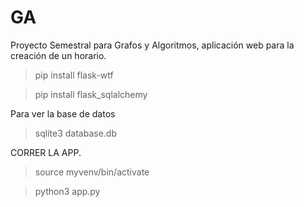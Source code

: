 # GA
Proyecto Semestral para Grafos y Algoritmos, aplicación web para la creación de un horario.
>pip install flask-wtf

>pip install flask_sqlalchemy

Para ver la base de datos
>sqlite3 database.db

CORRER LA APP.
>source myvenv/bin/activate

>python3 app.py
